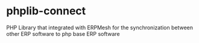 # phplib-connect
PHP Library that integrated with ERPMesh for the synchronization between other ERP software to php base ERP software


